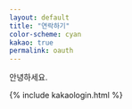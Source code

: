```yaml
---
layout: default
title: "연락하기"
color-scheme: cyan
kakao: true
permalink: oauth
---
```


안녕하세요.

{% include kakaologin.html %}
